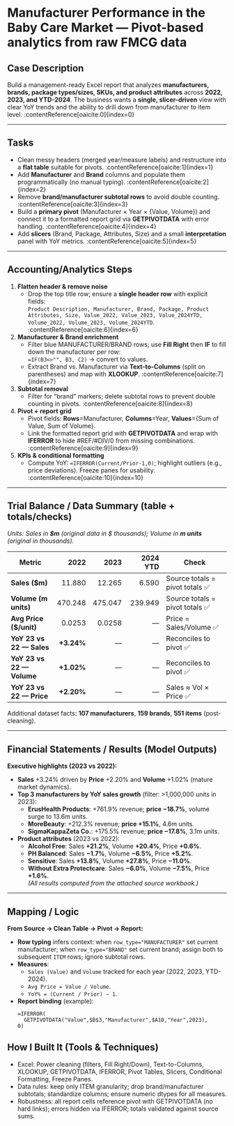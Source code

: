 # Manufacturer Performance in the Baby Care Market — Pivot-based analytics from raw FMCG data


## Case Description
Build a management-ready Excel report that analyzes **manufacturers, brands, package types/sizes, SKUs, and product attributes** across **2022, 2023, and YTD-2024**. The business wants a **single, slicer-driven** view with clear YoY trends and the ability to drill down from manufacturer to item level. :contentReference[oaicite:0]{index=0}

---

## Tasks
- Clean messy headers (merged year/measure labels) and restructure into a **flat table** suitable for pivots. :contentReference[oaicite:1]{index=1}  
- Add **Manufacturer** and **Brand** columns and populate them programmatically (no manual typing). :contentReference[oaicite:2]{index=2}  
- Remove **brand/manufacturer subtotal rows** to avoid double counting. :contentReference[oaicite:3]{index=3}  
- Build a **primary pivot** (Manufacturer × Year × {Value, Volume}) and connect it to a formatted report grid via **GETPIVOTDATA** with error handling. :contentReference[oaicite:4]{index=4}  
- Add **slicers** (Brand, Package, Attributes, Size) and a small **interpretation** panel with YoY metrics. :contentReference[oaicite:5]{index=5}  

---

## Accounting/Analytics Steps
1. **Flatten header & remove noise**
   - Drop the top title row; ensure a **single header row** with explicit fields:  
     `Product Description, Manufacturer, Brand, Package, Product Attributes, Size, Value_2022, Value_2023, Value_2024YTD, Volume_2022, Volume_2023, Volume_2024YTD`. :contentReference[oaicite:6]{index=6}
2. **Manufacturer & Brand enrichment**
   - Filter blue MANUFACTURER/BRAND rows; use **Fill Right** then **IF** to fill down the manufacturer per row:  
     `=IF(B3<>"", B3, C2)` → convert to values.  
   - Extract Brand vs. Manufacturer via **Text-to-Columns** (split on parentheses) and map with **XLOOKUP**. :contentReference[oaicite:7]{index=7}
3. **Subtotal removal**
   - Filter for “brand” markers; delete subtotal rows to prevent double counting in pivots. :contentReference[oaicite:8]{index=8}
4. **Pivot + report grid**
   - Pivot fields: **Rows**=Manufacturer, **Columns**=Year, **Values**={Sum of Value, Sum of Volume}.  
   - Link the formatted report grid with **GETPIVOTDATA** and wrap with **IFERROR** to hide #REF/#DIV/0 from missing combinations. :contentReference[oaicite:9]{index=9}
5. **KPIs & conditional formatting**
   - Compute YoY: `=IFERROR(Current/Prior-1,0)`; highlight outliers (e.g., price deviations). Freeze panes for usability. :contentReference[oaicite:10]{index=10}

---

## Trial Balance / Data Summary (table + totals/checks)
*Units: Sales in **$m** (original data in $ thousands); Volume in **m units** (original in thousands).*

| Metric                    | 2022 | 2023 | 2024 YTD | Check |
|---|---:|---:|---:|---|
| **Sales ($m)**            | 11.880 | 12.265 | 6.590 | Source totals = pivot totals ✅ |
| **Volume (m units)**      | 470.248 | 475.047 | 239.949 | Source totals = pivot totals ✅ |
| **Avg Price ($/unit)**    | 0.0253 | 0.0258 | — | Price = Sales/Volume ✅ |
| **YoY 23 vs 22 — Sales**  | **+3.24%** | — | — | Reconciles to pivot ✅ |
| **YoY 23 vs 22 — Volume** | **+1.02%** | — | — | Reconciles to pivot ✅ |
| **YoY 23 vs 22 — Price**  | **+2.20%** | — | — | Sales ≈ Vol × Price ✅ |

Additional dataset facts: **107 manufacturers**, **159 brands**, **551 items** (post-cleaning).

---

## Financial Statements / Results (Model Outputs)
**Executive highlights (2023 vs 2022):**
- **Sales** +3.24% driven by **Price** +2.20% and **Volume** +1.02% (mature market dynamics).  
- **Top 3 manufacturers by YoY sales growth** (filter: >1,000,000 units in 2023):
  - **ErusHealth Products**: +761.9% revenue; **price −18.7%**, volume surge to 13.6m units.  
  - **MoreBeauty**: +212.3% revenue; **price +15.1%**, 4.6m units.  
  - **SigmaKappaZeta Co.**: +175.5% revenue; **price −17.8%**, 3.1m units.  
- **Product attributes** (2023 vs 2022):  
  - **Alcohol Free**: Sales **+21.2%**, Volume **+20.4%**, Price **+0.6%**.  
  - **PH Balanced**: Sales **−1.7%**, Volume **−6.5%**, Price **+5.2%**.  
  - **Sensitive**: Sales **+13.8%**, Volume **+27.8%**, Price **−11.0%**.  
  - **Without Extra Protectcare**: Sales **−6.0%**, Volume **−7.5%**, Price **+1.6%**.  
*(All results computed from the attached source workbook.)*

---

## Mapping / Logic
**From Source → Clean Table → Pivot → Report:**
- **Row typing** infers context: when `row_type="MANUFACTURER"` set current manufacturer; when `row_type="BRAND"` set current brand; assign both to subsequent `ITEM` rows; ignore subtotal rows.
- **Measures**:  
  - `Sales (Value)` and `Volume` tracked for each year (2022, 2023, YTD-2024).  
  - `Avg Price = Value / Volume`.  
  - `YoY% = (Current / Prior) − 1`.
- **Report binding** (example):  
  ```excel
  =IFERROR(
    GETPIVOTDATA("Value",$B$3,"Manufacturer",$A10,"Year",2023),
  0)

## How I Built It (Tools & Techniques)
- Excel: Power cleaning (filters, Fill Right/Down), Text-to-Columns, XLOOKUP, GETPIVOTDATA, IFERROR, Pivot Tables, Slicers, Conditional Formatting, Freeze Panes. 
- Data rules: keep only ITEM granularity; drop brand/manufacturer subtotals; standardize columns; ensure numeric dtypes for all measures.
- Robustness: all report cells reference pivot with GETPIVOTDATA (no hard links); errors hidden via IFERROR; totals validated against source sums.
